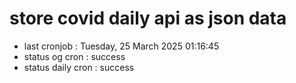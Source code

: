 # store covid daily api as json data

- last cronjob : Tuesday, 25 March 2025 01:16:45
- status og cron : success
- status daily cron : success
      
      